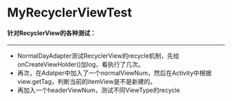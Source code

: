# MyRecyclerViewTest
#### 针对RecyclerView的各种测试：
---
* NormalDayAdapter测试RecyclerView的recycle机制，先给onCreateViewHolder()加log，看执行了几次。
* 再次，在Adatper中加入了一个normalViewNum，然后在Activity中根据view.getTag，判断当前的itemView是不是新建的。
* 再加入一个headerViewNum，测试不同ViewType的recycle
